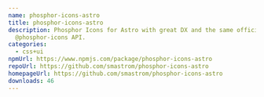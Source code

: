 ```yaml
---
name: phosphor-icons-astro
title: phosphor-icons-astro
description: Phosphor Icons for Astro with great DX and the same official
  @phosphor-icons API.
categories:
  - css+ui
npmUrl: https://www.npmjs.com/package/phosphor-icons-astro
repoUrl: https://github.com/smastrom/phosphor-icons-astro
homepageUrl: https://github.com/smastrom/phosphor-icons-astro
downloads: 46
---
```

